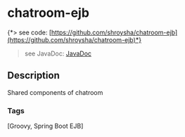 # chatroom-ejb
{*> see code: [https://github.com/shroysha/chatroom-ejb](https://github.com/shroysha/chatroom-ejb)*}
> see JavaDoc: [JavaDoc](docs/javadoc/index.html)

## Description
Shared components of chatroom

### Tags
[Groovy, Spring Boot EJB]
